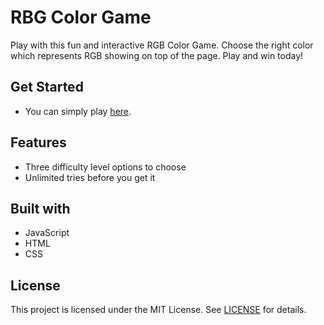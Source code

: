 # RBG Color Game

Play with this fun and interactive RGB Color Game. Choose the right color which represents RGB showing on top of the page. Play and win today!

## Get Started

* You can simply play [here](https://zhehaotao.github.io/Color-Game/).

## Features

* Three difficulty level options to choose
* Unlimited tries before you get it

## Built with

* JavaScript
* HTML
* CSS

## License

This project is licensed under the MIT License. See [LICENSE](https://github.com/zhehaotao/Color-Game/blob/master/LICENSE) for details.